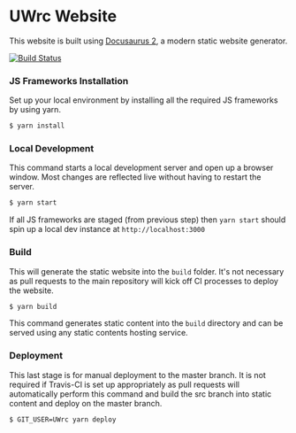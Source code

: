 # UWrc Website

This website is built using [Docusaurus 2](https://v2.docusaurus.io/), a modern static website generator.

[![Build Status](https://travis-ci.com/UWrc/UWrc.github.io.svg?branch=src)](https://travis-ci.com/UWrc/UWrc.github.io)

### JS Frameworks Installation

Set up your local environment by installing all the required JS frameworks by using yarn.

```bash
$ yarn install
```

### Local Development

This command starts a local development server and open up a browser window. Most changes are reflected live without having to restart the server.

```bash
$ yarn start
```

If all JS frameworks are staged (from previous step) then `yarn start` should spin up a local dev instance at `http://localhost:3000`

### Build

This will generate the static website into the `build` folder. It's not necessary as pull requests to the main repository will kick off CI processes to deploy the website.

```bash
$ yarn build
```

This command generates static content into the `build` directory and can be served using any static contents hosting service.

### Deployment

This last stage is for manual deployment to the master branch. It is not required if Travis-CI is set up appropriately as pull requests will automatically perform this command and build the src branch into static content and deploy on the master branch.

```bash
$ GIT_USER=UWrc yarn deploy
```

